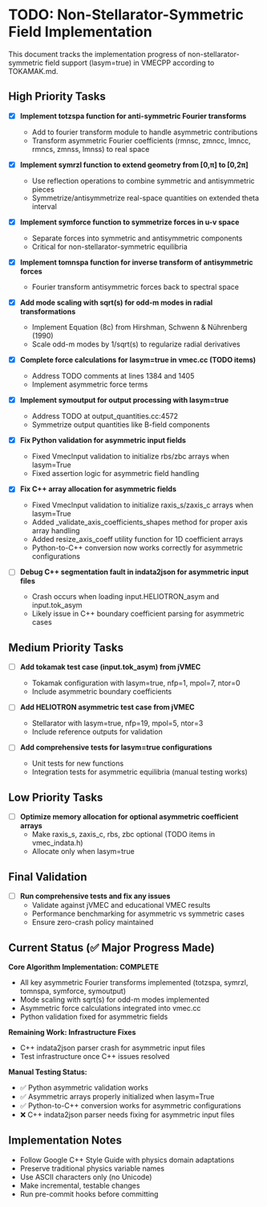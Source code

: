 # TODO: Non-Stellarator-Symmetric Field Implementation

This document tracks the implementation progress of non-stellarator-symmetric field support (lasym=true) in VMECPP according to TOKAMAK.md.

## High Priority Tasks

- [x] **Implement totzspa function for anti-symmetric Fourier transforms**
  - Add to fourier transform module to handle asymmetric contributions
  - Transform asymmetric Fourier coefficients (rmnsc, zmncc, lmncc, rmncs, zmnss, lmnss) to real space
  
- [x] **Implement symrzl function to extend geometry from [0,π] to [0,2π]**
  - Use reflection operations to combine symmetric and antisymmetric pieces
  - Symmetrize/antisymmetrize real-space quantities on extended theta interval
  
- [x] **Implement symforce function to symmetrize forces in u-v space**
  - Separate forces into symmetric and antisymmetric components
  - Critical for non-stellarator-symmetric equilibria
  
- [x] **Implement tomnspa function for inverse transform of antisymmetric forces**
  - Fourier transform antisymmetric forces back to spectral space
  
- [x] **Add mode scaling with sqrt(s) for odd-m modes in radial transformations**
  - Implement Equation (8c) from Hirshman, Schwenn & Nührenberg (1990)
  - Scale odd-m modes by 1/sqrt(s) to regularize radial derivatives
  
- [x] **Complete force calculations for lasym=true in vmec.cc (TODO items)**
  - Address TODO comments at lines 1384 and 1405
  - Implement asymmetric force terms
  
- [x] **Implement symoutput for output processing with lasym=true**
  - Address TODO at output_quantities.cc:4572
  - Symmetrize output quantities like B-field components

- [x] **Fix Python validation for asymmetric input fields**
  - Fixed VmecInput validation to initialize rbs/zbc arrays when lasym=True
  - Fixed assertion logic for asymmetric field handling

- [x] **Fix C++ array allocation for asymmetric fields**
  - Fixed VmecInput validation to initialize raxis_s/zaxis_c arrays when lasym=True
  - Added _validate_axis_coefficients_shapes method for proper axis array handling
  - Added resize_axis_coeff utility function for 1D coefficient arrays
  - Python-to-C++ conversion now works correctly for asymmetric configurations

- [ ] **Debug C++ segmentation fault in indata2json for asymmetric input files**
  - Crash occurs when loading input.HELIOTRON_asym and input.tok_asym
  - Likely issue in C++ boundary coefficient parsing for asymmetric cases

## Medium Priority Tasks

- [ ] **Add tokamak test case (input.tok_asym) from jVMEC**
  - Tokamak configuration with lasym=true, nfp=1, mpol=7, ntor=0
  - Include asymmetric boundary coefficients
  
- [ ] **Add HELIOTRON asymmetric test case from jVMEC**
  - Stellarator with lasym=true, nfp=19, mpol=5, ntor=3
  - Include reference outputs for validation

- [ ] **Add comprehensive tests for lasym=true configurations**
  - Unit tests for new functions  
  - Integration tests for asymmetric equilibria (manual testing works)

## Low Priority Tasks

- [ ] **Optimize memory allocation for optional asymmetric coefficient arrays**
  - Make raxis_s, zaxis_c, rbs, zbc optional (TODO items in vmec_indata.h)
  - Allocate only when lasym=true

## Final Validation

- [ ] **Run comprehensive tests and fix any issues**
  - Validate against jVMEC and educational VMEC results
  - Performance benchmarking for asymmetric vs symmetric cases
  - Ensure zero-crash policy maintained

## Current Status (✅ Major Progress Made)

**Core Algorithm Implementation: COMPLETE**
- All key asymmetric Fourier transforms implemented (totzspa, symrzl, tomnspa, symforce, symoutput)
- Mode scaling with sqrt(s) for odd-m modes implemented
- Asymmetric force calculations integrated into vmec.cc
- Python validation fixed for asymmetric fields

**Remaining Work: Infrastructure Fixes**
- C++ indata2json parser crash for asymmetric input files
- Test infrastructure once C++ issues resolved

**Manual Testing Status:**
- ✅ Python asymmetric validation works
- ✅ Asymmetric arrays properly initialized when lasym=True
- ✅ Python-to-C++ conversion works for asymmetric configurations
- ❌ C++ indata2json parser needs fixing for asymmetric input files

## Implementation Notes

- Follow Google C++ Style Guide with physics domain adaptations
- Preserve traditional physics variable names
- Use ASCII characters only (no Unicode)
- Make incremental, testable changes
- Run pre-commit hooks before committing